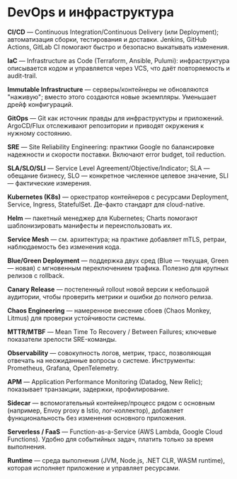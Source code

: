 # DevOps и инфраструктура

**CI/CD** — Continuous Integration/Continuous Delivery (или Deployment); автоматизация сборки, тестирования и доставки. Jenkins, GitHub Actions, GitLab CI помогают быстро и безопасно выкатывать изменения.

**IaC** — Infrastructure as Code (Terraform, Ansible, Pulumi): инфраструктура описывается кодом и управляется через VCS, что даёт повторяемость и audit-trail.

**Immutable Infrastructure** — серверы/контейнеры не обновляются "наживую"; вместо этого создаются новые экземпляры. Уменьшает дрейф конфигураций.

**GitOps** — Git как источник правды для инфраструктуры и приложений. ArgoCD/Flux отслеживают репозитории и приводят окружения к нужному состоянию.

**SRE** — Site Reliability Engineering: практики Google по балансировке надежности и скорости поставки. Включают error budget, toil reduction.

**SLA/SLO/SLI** — Service Level Agreement/Objective/Indicator; SLA — обещание бизнесу, SLO — конкретное численное целевое значение, SLI — фактические измерения.

**Kubernetes (K8s)** — оркестратор контейнеров с ресурсами Deployment, Service, Ingress, StatefulSet. Де-факто стандарт для cloud-native.

**Helm** — пакетный менеджер для Kubernetes; Charts помогaют шаблонизировать манифесты и переиспользовать их.

**Service Mesh** — см. архитектура; на практике добавляет mTLS, ретраи, наблюдаемость без изменения кода.

**Blue/Green Deployment** — поддержка двух сред (Blue — текущая, Green — новая) с мгновенным переключением трафика. Полезно для крупных релизов с rollback.

**Canary Release** — постепенный rollout новой версии к небольшой аудитории, чтобы проверить метрики и ошибки до полного релиза.

**Chaos Engineering** — намеренное внесение сбоев (Chaos Monkey, Litmus) для проверки устойчивости системы.

**MTTR/MTBF** — Mean Time To Recovery / Between Failures; ключевые показатели зрелости SRE-команды.

**Observability** — совокупность логов, метрик, трасс, позволяющая отвечать на неожиданные вопросы о системе. Инструменты: Prometheus, Grafana, OpenTelemetry.

**APM** — Application Performance Monitoring (Datadog, New Relic); показывает транзакции, задержки, профилирование.

**Sidecar** — вспомогательный контейнер/процесс рядом с основным (например, Envoy proxy в Istio, лог-коллектор), добавляет функциональность без изменения основного приложения.

**Serverless / FaaS** — Function-as-a-Service (AWS Lambda, Google Cloud Functions). Удобно для событийных задач, платить только за время выполнения.

**Runtime** — среда выполнения (JVM, Node.js, .NET CLR, WASM runtime), которая исполняет приложение и управляет ресурсами.
